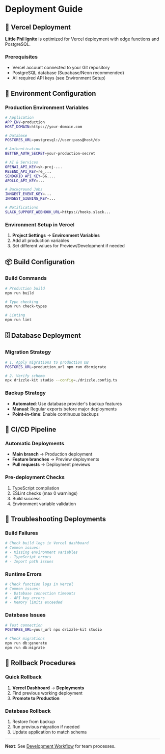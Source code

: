 # Deployment Guide

## 🚀 Vercel Deployment

**Little Phil Ignite** is optimized for Vercel deployment with edge functions and PostgreSQL.

### Prerequisites
- Vercel account connected to your Git repository
- PostgreSQL database (Supabase/Neon recommended)
- All required API keys (see Environment Setup)

## 🔧 Environment Configuration

### Production Environment Variables
```bash
# Application
APP_ENV=production
HOST_DOMAIN=https://your-domain.com

# Database
POSTGRES_URL=postgresql://user:pass@host/db

# Authentication
BETTER_AUTH_SECRET=your-production-secret

# AI & Services
OPENAI_API_KEY=sk-proj-...
RESEND_API_KEY=re_...
SENDGRID_API_KEY=SG....
APOLLO_API_KEY=...

# Background Jobs
INNGEST_EVENT_KEY=...
INNGEST_SIGNING_KEY=...

# Notifications
SLACK_SUPPORT_WEBHOOK_URL=https://hooks.slack...
```

### Environment Setup in Vercel
1. **Project Settings** → **Environment Variables**
2. Add all production variables
3. Set different values for Preview/Development if needed

## 📦 Build Configuration

### Build Commands
```bash
# Production build
npm run build

# Type checking
npm run check-types

# Linting
npm run lint
```

## 🗄️ Database Deployment

### Migration Strategy
```bash
# 1. Apply migrations to production DB
POSTGRES_URL=production_url npm run db:migrate

# 2. Verify schema
npx drizzle-kit studio --config=./drizzle.config.ts
```

### Backup Strategy
- **Automated**: Use database provider's backup features
- **Manual**: Regular exports before major deployments
- **Point-in-time**: Enable continuous backups

## 🔄 CI/CD Pipeline

### Automatic Deployments
- **Main branch** → Production deployment
- **Feature branches** → Preview deployments
- **Pull requests** → Deployment previews

### Pre-deployment Checks
1. TypeScript compilation
2. ESLint checks (max 0 warnings)
3. Build success
4. Environment variable validation

## 🚨 Troubleshooting Deployments

### Build Failures
```bash
# Check build logs in Vercel dashboard
# Common issues:
# - Missing environment variables
# - TypeScript errors
# - Import path issues
```

### Runtime Errors
```bash
# Check function logs in Vercel
# Common issues:
# - Database connection timeouts
# - API key errors
# - Memory limits exceeded
```

### Database Issues
```bash
# Test connection
POSTGRES_URL=your_url npx drizzle-kit studio

# Check migrations
npm run db:generate
npm run db:migrate
```

## 🔄 Rollback Procedures

### Quick Rollback
1. **Vercel Dashboard** → **Deployments**
2. Find previous working deployment
3. **Promote to Production**

### Database Rollback
1. Restore from backup
2. Run previous migration if needed
3. Update application to match schema

---

**Next**: See [Development Workflow](./development.md) for team processes.